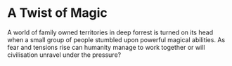 # A Twist of Magic

A world of family owned territories in deep forrest is turned on its head when a small group of people stumbled upon powerful magical abilities. As fear and tensions rise can humanity manage to work together or will civilisation unravel under the pressure? 
